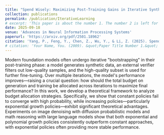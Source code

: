 ```yaml
---
title: "Spend Wisely: Maximizing Post-Training Gains in Iterative Synthetic Data Bootstrapping"
collection: publications
permalink: /publication/IterativeLearning
# excerpt: 'This paper is about the number 1. The number 2 is left for future work.'
date: 2025-09-18
venue: 'Advances in Neural Information Processing Systems'
paperurl: 'https://arxiv.org/pdf/2501.18962'
citation: 'Yang, P., Feng, Y., Chen, Z., Wu, Y., & Li, Z. (2025). Spend Wisely: Maximizing Post-Training Gains in <i>Iterative Synthetic Data Bootstrapping. in Advances in Neural Information Processing Systems</i>, <b>38</b>.'
# citation: 'Your Name, You. (2009). &quot;Paper Title Number 1.&quot; <i>Journal 1</i>. 1(1).'
---
```


Modern foundation models often undergo iterative "bootstrapping" in their post-training phase: a model generates synthetic data, an external verifier filters out low-quality samples, and the high-quality subset is used for further fine-tuning. Over multiple iterations, the model's performance improves—raising a crucial question: how should the total budget on generation and training be allocated across iterations to maximize final performance? In this work, we develop a theoretical framework to analyze budget allocation strategies. Specifically, we show that constant policies fail to converge with high probability, while increasing policies—particularly exponential growth policies—exhibit significant theoretical advantages. Experiments on image denoising with diffusion probabilistic models and math reasoning with large language models show that both exponential and polynomial growth policies consistently outperform constant approaches, with exponential policies often providing more stable performance.

<!-- Recommended citation: Your Name, You. (2009). "Paper Title Number 1." <i>Journal 1</i>. 1(1). -->